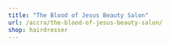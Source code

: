 ```yaml
---
title: "The Blood of Jesus Beauty Salon"
url: /accra/the-blood-of-jesus-beauty-salon/
shop: hairdresser
---
```

